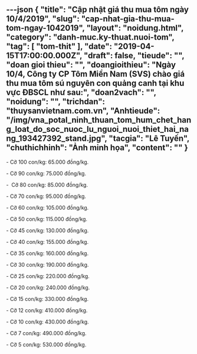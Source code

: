 ---json
{
    "title": "Cập nhật giá thu mua tôm ngày 10/4/2019",
    "slug": "cap-nhat-gia-thu-mua-tom-ngay-1042019",
    "layout": "noidung.html",
    "category": "danh-muc.ky-thuat.nuoi-tom",
    "tag": [
        "tom-thit"
    ],
    "date": "2019-04-15T17:00:00.000Z",
    "draft": false,
    "tieude": "",
    "doan gioi thieu": "",
    "doangioithieu": "Ngày 10/4, Công ty CP Tôm Miền Nam (SVS) chào giá thu mua tôm sú nguyên con quảng canh tại khu vực ĐBSCL như sau:",
    "doan2vach": "",
    "noidung": "",
    "trichdan": "thuysanvietnam.com.vn",
    "Anhtieude": "/img/vna_potal_ninh_thuan_tom_hum_chet_hang_loat_do_soc_nuoc_lu_nguoi_nuoi_thiet_hai_nang_193427392_stand.jpg",
    "tacgia": "Lê Tuyến",
    "chuthichhinh": "Ảnh minh họa",
    "__content__": ""
}
---
<p>-&nbsp;Cỡ 100 con/kg: 65.000 đồng/kg.</p>

<p>-&nbsp;Cỡ 90 con/kg: 75.000 đồng/kg.</p>

<p>-&nbsp;&nbsp;Cỡ 80 con/kg: 85.000 đồng/kg.</p>

<p>-&nbsp;Cỡ 70 con/kg: 95.000 đồng/kg.</p>

<p>-&nbsp;Cỡ 60 con/kg: 105.000 đồng/kg.</p>

<p>-&nbsp;Cỡ 50 con/kg: 115.000 đồng/kg.</p>

<p>-&nbsp;Cỡ 45 con/kg: 130.000 đồng/kg.</p>

<p>-&nbsp;Cỡ 40 con/kg: 155.000 đồng/kg.</p>

<p>-&nbsp;Cỡ 35 con/kg: 160.000 đồng/kg.</p>

<p>-&nbsp;Cỡ 30 con/kg: 190.000 đồng/kg.</p>

<p>-&nbsp;Cỡ 25 con/kg: 220.000 đồng/kg.</p>

<p>-&nbsp;Cỡ 20 con/kg: 240.000 đồng/kg.</p>

<p>-&nbsp;Cỡ 15 con/kg: 330.000 đồng/kg.</p>

<p>-&nbsp;Cỡ 12 con/kg: 410.000 đồng/kg.</p>

<p>-&nbsp;Cỡ 10 con/kg: 430.000 đồng/kg.</p>

<p>-&nbsp;Cỡ 7 con/kg: 490.000 đồng/kg.</p>

<p>-&nbsp;Cỡ 5 con/kg: 530.000 đồng/kg.</p>
